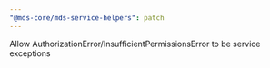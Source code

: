 ```yaml
---
"@mds-core/mds-service-helpers": patch
---
```


Allow AuthorizationError/InsufficientPermissionsError to be service exceptions
